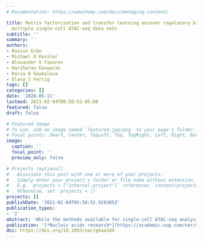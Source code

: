 ```yaml
---
# Documentation: https://wowchemy.com/docs/managing-content/

title: Matrix factorization and transfer learning uncover regulatory biology across
  multiple single-cell ATAC-seq data sets
subtitle: ''
summary: ''
authors:
- Rossin Erbe
- Michael D Kessler
- Alexander V Favorov
- Hariharan Easwaran
- Daria A Gaykalova
- Elana J Fertig
tags: []
categories: []
date: '2020-05-11'
lastmod: 2021-02-04T00:58:53-05:00
featured: false
draft: false

# Featured image
# To use, add an image named `featured.jpg/png` to your page's folder.
# Focal points: Smart, Center, TopLeft, Top, TopRight, Left, Right, BottomLeft, Bottom, BottomRight.
image:
  caption: ''
  focal_point: ''
  preview_only: false

# Projects (optional).
#   Associate this post with one or more of your projects.
#   Simply enter your project's folder or file name without extension.
#   E.g. `projects = ["internal-project"]` references `content/project/deep-learning/index.md`.
#   Otherwise, set `projects = []`.
projects: []
publishDate: '2021-02-04T05:58:52.926305Z'
publication_types:
- '2'
abstract: 'While the methods available for single-cell ATAC-seq analysis are well optimized for clustering cell types, the question of how to integrate multiple scATAC-seq data sets and/or sequencing modalities is still open. We present an analysis framework that enables such integration across scATAC-seq data sets by applying the CoGAPS Matrix Factorization algorithm and the projectR transfer learning program to identify common regulatory patterns across scATAC-seq data sets. We additionally integrate our analysis with scRNA-seq data to identify orthogonal evidence for transcriptional regulators predicted by scATAC-seq analysis. Using publicly available scATAC-seq data, we find patterns that accurately characterize cell types both within and across data sets. Furthermore, we demonstrate that these patterns are both consistent with current biological understanding and reflective of novel regulatory biology.'
publication: '[*Nucleic acids research*](https://academic.oup.com/nar/article/48/12/e68/5835820?login=true)'
doi: https://doi.org/10.1093/nar/gkaa349
---
```


